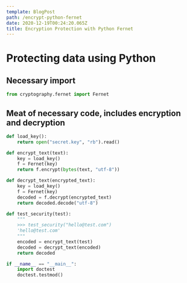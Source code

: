 ```yaml
---
template: BlogPost
path: /encrypt-python-fernet
date: 2020-12-19T00:24:20.065Z
title: Encryption Protection with Python Fernet
---
```

# Protecting data using Python

## Necessary import
```python
from cryptography.fernet import Fernet
```

## Meat of necessary code, includes encryption and decryption
```python
def load_key():
    return open("secret.key", "rb").read()

def encrypt_text(text):
    key = load_key()
    f = Fernet(key)
    return f.encrypt(bytes(text, "utf-8"))

def decrypt_text(encrypted_text):
    key = load_key()
    f = Fernet(key)
    decoded = f.decrypt(encrypted_text)
    return decoded.decode("utf-8")

def test_security(test):
    """
    >>> test_security("hello@test.com")
    'hello@test.com'
    """
    encoded = encrypt_text(test)
    decoded = decrypt_text(encoded)
    return decoded

if __name__ == "__main__":
    import doctest
    doctest.testmod()

```
